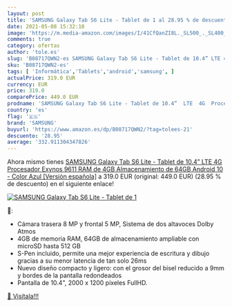```yaml
---
layout: post
title: 'SAMSUNG Galaxy Tab S6 Lite - Tablet de 1 al 28.95 % de descuento'
date: 2021-05-08 15:32:10
image: 'https://m.media-amazon.com/images/I/41CfQanZI8L._SL500_._SL400_.jpg'
comments: true
category: ofertas
author: 'tole.es'
slug: 'B08717QWN2-es SAMSUNG Galaxy Tab S6 Lite - Tablet de 10.4” LTE 4G...'
sku: 'B08717QWN2-es'
tags: [ 'Informática','Tablets','android','samsung', ]
actualPrice: 319.0 EUR
currency: EUR
price: 319.0
comparePrice: 449.0 EUR
prodname: 'SAMSUNG Galaxy Tab S6 Lite - Tablet de 10.4”  LTE  4G  Procesador Exynos 9611  RAM de 4GB  Almacenamiento de 64GB  Android 10  - Color Azul [Versión española]'
country: 'es'
flag: '🇪🇸'
brand: 'SAMSUNG'
buyurl: 'https://www.amazon.es/dp/B08717QWN2/?tag=tolees-21'
descuento: '28.95'
average: '332.911304347826'
---
```


Ahora mismo tienes [SAMSUNG Galaxy Tab S6 Lite - Tablet de 10.4”  LTE  4G  Procesador Exynos 9611  RAM de 4GB  Almacenamiento de 64GB  Android 10  - Color Azul [Versión española]](https://www.amazon.es/dp/B08717QWN2/?tag=tolees-21) a 319.0 EUR (original: 449.0 EUR) (28.95 %  de descuento) en el siguiente enlace!

[![SAMSUNG Galaxy Tab S6 Lite - Tablet de 1](https://m.media-amazon.com/images/I/41CfQanZI8L._SL500_._SL400_.jpg)](https://www.amazon.es/dp/B08717QWN2/?tag=tolees-21)

🔎:

- Cámara trasera 8 MP y frontal 5 MP, Sistema de dos altavoces Dolby Atmos
- 4GB de memoria RAM, 64GB de almacenamiento ampliable con microSD hasta 512 GB
- S-Pen incluido, permite una mejor experiencia de escritura y dibujo gracias a su menor latencia de tan solo 26ms
- Nuevo diseño compacto y ligero: con el grosor del bisel reducido a 9mm y bordes de la pantalla redondeados
- Pantalla de 10.4", 2000 x 1200 píxeles FullHD.

[🛒 Visítala!!!](https://www.amazon.es/dp/B08717QWN2/?tag=tolees-21)
